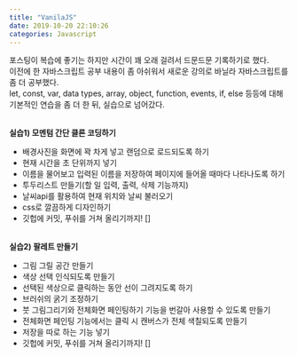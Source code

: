 ```yaml
---
title: "VanilaJS"
date: 2019-10-20 22:10:26
categories: Javascript
---
```

포스팅이 복습에 좋기는 하지만 시간이 꽤 오래 걸려서 드문드문 기록하기로 했다. <br>
이전에 한 자바스크립트 공부 내용이 좀 아쉬워서 새로운 강의로 바닐라 자바스크립트를 좀 더 공부했다.<br>
let, const, var, data types, array, object, function, events, if, else 등등에 대해 기본적인 연습을 좀 더 한 뒤, 실습으로 넘어갔다.
<br><br>

<b>실습1) 모멘텀 간단 클론 코딩하기</b><br>
- 배경사진을 화면에 꽉 차게 넣고 랜덤으로 로드되도록 하기<br>
- 현재 시간을 초 단위까지 넣기<br>
- 이름을 물어보고 입력된 이름을 저장하여 페이지에 들어올 때마다 나타나도록 하기<br>
- 투두리스트 만들기(할 일 입력, 출력, 삭제 기능까지)<br>
- 날씨api를 활용하여 현재 위치와 날씨 불러오기<br>
- css로 깔끔하게 디자인하기<br>
- 깃헙에 커밋, 푸쉬를 거쳐 올리기까지! []<br><br>


<b>실습2) 팔레트 만들기</b><br>
- 그림 그릴 공간 만들기<br>
- 색상 선택 인식되도록 만들기<br>
- 선택된 색상으로 클릭하는 동안 선이 그려지도록 하기<br>
- 브러쉬의 굵기 조정하기<br>
- 붓 그림그리기와 전체화면 페인팅하기 기능을 번갈아 사용할 수 있도록 만들기<br>
- 전체화면 페인팅 기능에서는 클릭 시 캔버스가 전체 색칠되도록 만들기 <br>
- 저장을 따로 하는 기능 넣기<br>
- 깃헙에 커밋, 푸쉬를 거쳐 올리기까지! []<br><br>
